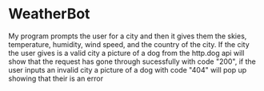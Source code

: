 # WeatherBot
My program prompts the user for a city and then it gives them the skies, temperature, humidity, wind speed, and the country of the city. If the city the user gives is a valid city a picture of a dog from the http.dog api will show that the request has gone through sucessfully with code "200", if the user inputs an invalid city a picture of a dog with code "404" will pop up showing that their is an error

